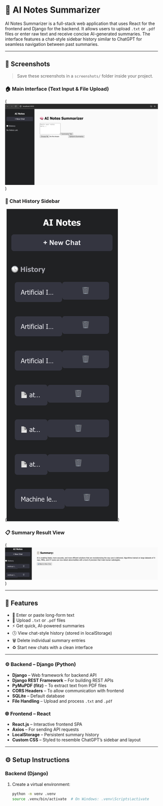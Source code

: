 # 🧠 AI Notes Summarizer

AI Notes Summarizer is a full-stack web application that uses React for the frontend and Django for the backend. It allows users to upload `.txt` or `.pdf` files or enter raw text and receive concise AI-generated summaries. The interface features a chat-style sidebar history similar to ChatGPT for seamless navigation between past summaries.

---

## 📸 Screenshots

> Save these screenshots in a `screenshots/` folder inside your project.

### 🏠 Main Interface (Text Input & File Upload)
(![1.png](../images/1.png))

### 🧾 Chat History Sidebar
(![1.png](../images/2.png))

### 📋 Summary Result View
(![1.png](../images/3.png))

---

## 🚀 Features

- 📝 Enter or paste long-form text
- 📁 Upload `.txt` or `.pdf` files
- ⚡ Get quick, AI-powered summaries
- 🕓 View chat-style history (stored in localStorage)
- 🗑️ Delete individual summary entries
- ♻️ Start new chats with a clean interface

---

### ⚙️ Backend – Django (Python)
- **Django** – Web framework for backend API
- **Django REST Framework** – For building REST APIs
- **PyMuPDF (fitz)** – To extract text from PDF files
- **CORS Headers** – To allow communication with frontend
- **SQLite** – Default database
- **File Handling** – Upload and process `.txt` and `.pdf`

### 🌐 Frontend – React
- **React.js** – Interactive frontend SPA
- **Axios** – For sending API requests
- **LocalStorage** – Persistent summary history
- **Custom CSS** – Styled to resemble ChatGPT’s sidebar and layout

---



## ⚙️ Setup Instructions

### Backend (Django)

1. Create a virtual environment:
   ```bash
   python -m venv .venv
   source .venv/bin/activate  # On Windows: .venv\Scripts\activate
